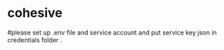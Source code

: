 # cohesive
#please set up .env file and service account and put service key json in credentials folder  .

